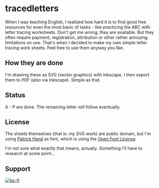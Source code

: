 # tracedletters

When I was teaching English, I realized how hard it is to find good free 
resources for even the most basic of tasks - like practicing the ABC with 
letter tracing worksheets. Don't get me wrong, they are available. But 
they often require payment, registration, attribution or other rather 
annoying limitations on use. That's when I decided to make my own simple 
letter tracing work sheets. Feel free to use them anyway you like. 

## How they are done

I'm drawing these as SVG (vector graphics) with Inkscape. I then export 
them to PDF (also via Inkscape). Simple as that.

## Status

A - P are done. The remaining letter will follow eventually.

## License

The sheets themselves (that is: my SVG work) are public domain, but I'm 
using [Patrick Hand](https://fonts.google.com/specimen/Patrick+Hand) as font,
which is using the [Open Font License](https://scripts.sil.org/cms/scripts/page.php?site_id=nrsi&id=OFL). 

I'm not sure what exactly that means, actually. Something I'll have to 
research at some point...

## Support

[![ko-fi](https://www.ko-fi.com/img/githubbutton_sm.svg)](https://ko-fi.com/L3L22BUD8)


